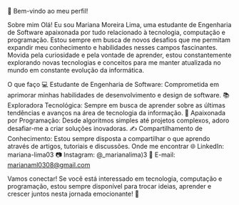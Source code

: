 👋 Bem-vindo ao meu perfil!


Sobre mim
Olá! Eu sou Mariana Moreira Lima, uma estudante de Engenharia de Software apaixonada por tudo relacionado à tecnologia, computação e programação. Estou sempre em busca de novos desafios que me permitam expandir meu conhecimento e habilidades nesses campos fascinantes. Movida pela curiosidade e pela vontade de aprender, estou constantemente explorando novas tecnologias e conceitos para me manter atualizada no mundo em constante evolução da informática.

O que faço
💻 Estudante de Engenharia de Software: Comprometida em aprimorar minhas habilidades de desenvolvimento e design de software.
📚 Exploradora Tecnológica: Sempre em busca de aprender sobre as últimas tendências e avanços na área de tecnologia da informação.
🤖 Apaixonada por Programação: Desde algoritmos simples até projetos complexos, adoro desafiar-me a criar soluções inovadoras.
✍️ Compartilhamento de Conhecimento: Estou sempre disposta a compartilhar o que aprendo através de artigos, tutoriais e discussões.
Onde me encontrar
🌐 LinkedIn: mariana-lima03
📷 Instagram: @_marianalima)3
📧 E-mail: marianaml0308@gmail.com

Vamos conectar!
Se você está interessado em tecnologia, computação e programação, estou sempre disponível para trocar ideias, aprender e crescer juntos nesta jornada emocionante! 🚀



